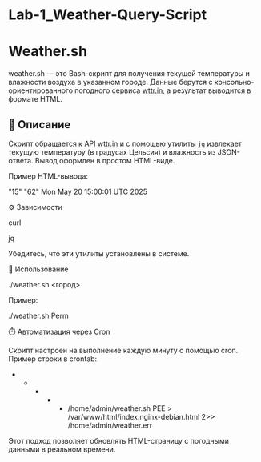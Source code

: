 # Lab-1_Weather-Query-Script

# Weather.sh

weather.sh — это Bash-скрипт для получения текущей температуры и влажности воздуха в указанном городе. Данные берутся с консольно-ориентированного погодного сервиса [wttr.in](https://github.com/chubin/wttr.in), а результат выводится в формате HTML.

## 📌 Описание

Скрипт обращается к API [wttr.in](https://wttr.in) и с помощью утилиты [`jq`](https://stedolan.github.io/jq/) извлекает текущую температуру (в градусах Цельсия) и влажность из JSON-ответа. Вывод оформлен в простом HTML-виде.

Пример HTML-вывода:
<HTML><BODY>
"15"
"62"
Mon May 20 15:00:01 UTC 2025
</BODY></HTML>


⚙️ Зависимости

curl

jq

Убедитесь, что эти утилиты установлены в системе.

🚀 Использование

./weather.sh <город>

Пример:

./weather.sh Perm

⏱️ Автоматизация через Cron

Скрипт настроен на выполнение каждую минуту с помощью cron. Пример строки в crontab:

* * * * * /home/admin/weather.sh PEE > /var/www/html/index.nginx-debian.html 2>> /home/admin/weather.err
      
Этот подход позволяет обновлять HTML-страницу с погодными данными в реальном времени.
